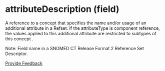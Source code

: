 # attributeDescription (field)

A reference to a concept that specifies the name and/or usage of an additional attribute in a Refset. If the attributeType is component reference, the values applied to this additional attribute are restricted to subtypes of this concept .

Note: Field name in a SNOMED CT Release Format 2 Reference Set Descriptor.






<a href="https://docs.google.com/forms/d/e/1FAIpQLScTmbZIf0UEQwYDkY27EEWBkaiYkHSbR0_9DmFrMLXoQLyL7Q/viewform?usp=pp_url&entry.1767247133=Release+File+Specification&entry.670899847=attributeDescription%20%28field%29" class="button primary">Provide Feedback</a>
